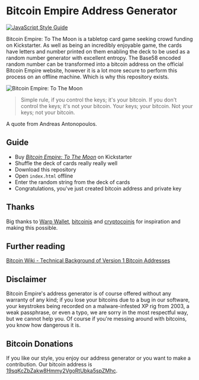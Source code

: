 # Bitcoin Empire Address Generator

[![JavaScript Style Guide](https://cdn.rawgit.com/standard/standard/master/badge.svg)](https://github.com/standard/standard)

Bitcoin Empire: To The Moon is a tabletop card game seeking crowd funding on Kickstarter. As well as being an incredibly enjoyable game, the cards have letters and number printed on them enabling the deck to be used as a random number generator with excellent entropy. The Base58 encoded random number can be transformed into a bitcoin address on the official Bitcoin Empire website, however it is a lot more secure to perform this process on an offline machine. Which is why this repository exists.

![Bitcoin Empire: To The Moon](http://bitcoin-empire.info/images/white-bg-box-everything-thumb.jpg)

> Simple rule, if you control the keys; it's your bitcoin.
> If you don't control the keys; it's not your bitcoin.
> Your keys; your bitcoin. Not your keys; not your bitcoin.

A quote from Andreas Antonopoulos.

## Guide

  - Buy *[Bitcoin Empire: To The Moon](https://www.kickstarter.com/projects/432177580/710640188?ref=426708&token=14f7f049)* on Kickstarter
  - Shuffle the deck of cards really really well
  - Download this repository
  - Open `index.html` offline
  - Enter the random string from the deck of cards
  - Congratulations, you've just created  bitcoin address and private key

## Thanks

Big thanks to [Warp Wallet](https://keybase.io/warp), [bitcoinjs](https://github.com/bitcoinjs/bitcoinjs-lib) and [cryptocoinjs](https://github.com/cryptocoinjs/cryptocoin) for inspiration and making this possible.

## Further reading

[Bitcoin Wiki - Technical Background of Version 1 Bitcoin Addresses](https://en.bitcoin.it/wiki/Technical_background_of_version_1_Bitcoin_addresses)

## Disclaimer

Bitcoin Empire's address generator  is of course offered without any warranty of any kind; if you lose your bitcoins due to a bug in our software, your keystrokes being recorded on a malware-infested XP rig from 2003, a weak passphrase, or even a typo, we are sorry in the most respectful way, but we cannot help you. Of course if you're messing around with bitcoins, you know how dangerous it is.

## Bitcoin Donations

If you like our style, you enjoy our address generator or you want to make a contribution. Our bitcoin address is [19sqKcZbZakw8Hmmy2VgoRtUbka5spZMhc](https://blockchain.info/address/19sqKcZbZakw8Hmmy2VgoRtUbka5spZMhc).

